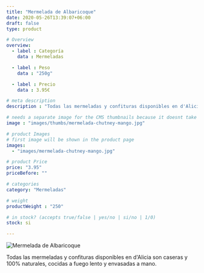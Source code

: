 ```yaml
---
title: "Mermelada de Albaricoque"
date: 2020-05-26T13:39:07+06:00
draft: false
type: product

# Overview
overview:
  - label : Categoría
    data : Mermeladas

  - label : Peso
    data : "250g"

  - label : Precio
    data : 3.95€

# meta description
description : "Todas las mermeladas y confituras disponibles en d'Alicia son caseras y 100% naturales, cocidas a fuego lento y envasadas a mano."

# needs a separate image for the CMS thumbnails because it doesnt take arrays (slideshow images)
image : "images/thumbs/mermelada-chutney-mango.jpg"

# product Images
# first image will be shown in the product page
images:
  - "images/mermelada-chutney-mango.jpg"

# product Price
price: "3.95"
priceBefore: ""

# categories
category: "Mermeladas"

# weight
productWeight : "250"

# in stock? (accepts true/false | yes/no | si/no | 1/0)
stock: si

---
```

![Mermelada de Albaricoque](/images/mermelada-chutney-mango.jpg "Mermelada de Albaricoque")

Todas las mermeladas y confituras disponibles en d'Alicia son caseras y 100% naturales, cocidas a fuego lento y envasadas a mano.
